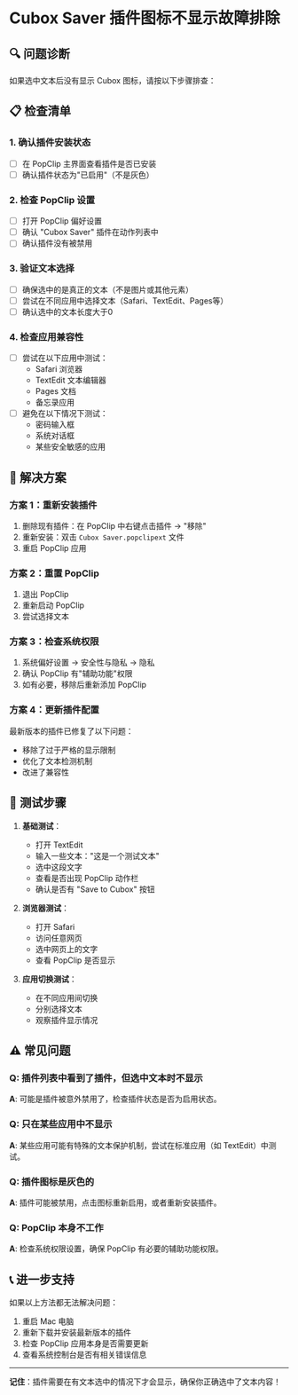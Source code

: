 # Cubox Saver 插件图标不显示故障排除

## 🔍 问题诊断

如果选中文本后没有显示 Cubox 图标，请按以下步骤排查：

## 📋 检查清单

### 1. 确认插件安装状态
- [ ] 在 PopClip 主界面查看插件是否已安装
- [ ] 确认插件状态为"已启用"（不是灰色）

### 2. 检查 PopClip 设置
- [ ] 打开 PopClip 偏好设置
- [ ] 确认 "Cubox Saver" 插件在动作列表中
- [ ] 确认插件没有被禁用

### 3. 验证文本选择
- [ ] 确保选中的是真正的文本（不是图片或其他元素）
- [ ] 尝试在不同应用中选择文本（Safari、TextEdit、Pages等）
- [ ] 确认选中的文本长度大于0

### 4. 检查应用兼容性
- [ ] 尝试在以下应用中测试：
  - Safari 浏览器
  - TextEdit 文本编辑器
  - Pages 文档
  - 备忘录应用
- [ ] 避免在以下情况下测试：
  - 密码输入框
  - 系统对话框
  - 某些安全敏感的应用

## 🔧 解决方案

### 方案 1：重新安装插件
1. 删除现有插件：在 PopClip 中右键点击插件 → "移除"
2. 重新安装：双击 `Cubox Saver.popclipext` 文件
3. 重启 PopClip 应用

### 方案 2：重置 PopClip
1. 退出 PopClip
2. 重新启动 PopClip
3. 尝试选择文本

### 方案 3：检查系统权限
1. 系统偏好设置 → 安全性与隐私 → 隐私
2. 确认 PopClip 有"辅助功能"权限
3. 如有必要，移除后重新添加 PopClip

### 方案 4：更新插件配置
最新版本的插件已修复了以下问题：
- 移除了过于严格的显示限制
- 优化了文本检测机制
- 改进了兼容性

## 🧪 测试步骤

1. **基础测试**：
   - 打开 TextEdit
   - 输入一些文本："这是一个测试文本"
   - 选中这段文字
   - 查看是否出现 PopClip 动作栏
   - 确认是否有 "Save to Cubox" 按钮

2. **浏览器测试**：
   - 打开 Safari
   - 访问任意网页
   - 选中网页上的文字
   - 查看 PopClip 是否显示

3. **应用切换测试**：
   - 在不同应用间切换
   - 分别选择文本
   - 观察插件显示情况

## ⚠️ 常见问题

### Q: 插件列表中看到了插件，但选中文本时不显示
**A**: 可能是插件被意外禁用了，检查插件状态是否为启用状态。

### Q: 只在某些应用中不显示
**A**: 某些应用可能有特殊的文本保护机制，尝试在标准应用（如 TextEdit）中测试。

### Q: 插件图标是灰色的
**A**: 插件可能被禁用，点击图标重新启用，或者重新安装插件。

### Q: PopClip 本身不工作
**A**: 检查系统权限设置，确保 PopClip 有必要的辅助功能权限。

## 📞 进一步支持

如果以上方法都无法解决问题：

1. 重启 Mac 电脑
2. 重新下载并安装最新版本的插件
3. 检查 PopClip 应用本身是否需要更新
4. 查看系统控制台是否有相关错误信息

---

**记住**：插件需要在有文本选中的情况下才会显示，确保你正确选中了文本内容！